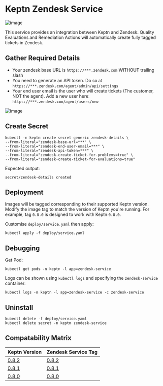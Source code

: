 # Keptn Zendesk Service

![image](https://user-images.githubusercontent.com/13639658/113554176-3e28d680-963c-11eb-8851-a49aeb66aa7a.png)

This service provides an integration between Keptn and Zendesk. Quality Evaluations and Remediation Actions will automatically create fully tagged tickets in Zendesk.

## Gather Required Details

- Your zendesk base URL is `https://***.zendesk.com` WITHOUT trailing slash
- You need to generate an API token. Do so at `https://***.zendesk.com/agent/admin/api/settings`
- Your end user email is the user who will create tickets (The customer, NOT the agent). Add a new user here: `https://***.zendesk.com/agent/users/new`

![image](https://user-images.githubusercontent.com/13639658/113497995-4ace0180-954c-11eb-9cbd-70984a2f34e5.png)


## Create Secret
```
kubectl -n keptn create secret generic zendesk-details \
--from-literal="zendesk-base-url=***" \
--from-literal="zendesk-end-user-email=***" \
--from-literal="zendesk-api-token=***" \
--from-literal="zendesk-create-ticket-for-problems=true" \
--from-literal="zendesk-create-ticket-for-evaluations=true"
```

Expected output:
```
secret/zendesk-details created
```

## Deployment
Images will be tagged corresponding to their supported Keptn version. Modify the image tag to match the version of Keptn you're running. For example, tag `0.8.0` is designed to work with Keptn `0.8.0`.

Customise `deploy/service.yaml` then apply:
```
kubectl apply -f deploy/service.yaml
```
## Debugging
Get Pod:

```
kubectl get pods -n keptn -l app=zendesk-service
```

Logs can be shown using `kubectl logs` and specifying the `zendesk-service` container:

```
kubectl logs -n keptn -l app=zendesk-service -c zendesk-service
```

## Uninstall

```
kubectl delete -f deploy/service.yaml
kubectl delete secret -n keptn zendesk-service
```

## Compatability Matrix

| Keptn Version                                                      | Zendesk Service Tag                                                            |
|--------------------------------------------------------------------|--------------------------------------------------------------------------------|
|    [0.8.2](https://github.com/keptn/keptn/releases/tag/0.8.2)      |  [0.8.2](https://hub.docker.com/r/adamgardnerdt/keptn-zendesk-service/tags)    |
|    [0.8.1](https://github.com/keptn/keptn/releases/tag/0.8.1)      |  [0.8.1](https://hub.docker.com/r/adamgardnerdt/keptn-zendesk-service/tags)    |
|    [0.8.0](https://github.com/keptn/keptn/releases/tag/0.8.0)      |  [0.8.0](https://hub.docker.com/r/adamgardnerdt/keptn-zendesk-service/tags)    |



